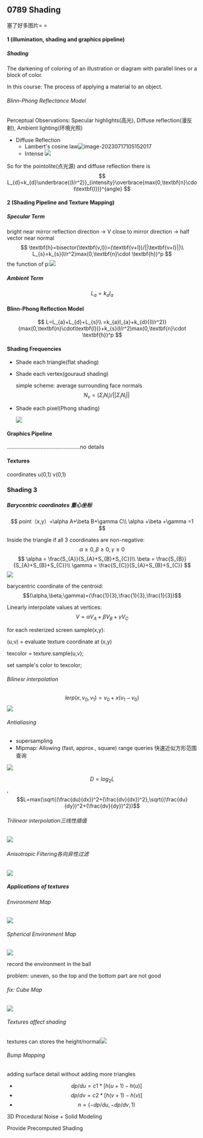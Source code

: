 ## 0789 Shading

塞了好多图片= =

#### 1 (illumination, shading and graphics pipeline)

##### Shading

The darkening of coloring of an illustration or diagram with parallel lines or a block of color.

In this course: The process of applying a material to an object.

###### Blinn-Phong Reflectance Model

Perceptual Observations: Specular highlights(高光), Diffuse reflection(漫反射), Ambient lighting(环境光照)

- Diffuse Reflection
  - Lambert's cosine law![image-20230717105152017](../Games101/IMAGE/4-1.png)
  - Intense ![](../Games101/IMAGE/4-2.png)

So for the pointolite(点光源) and diffuse reflection there is
$$
L_{d}=k_{d}\underbrace{(I/r^2)}_{intensity}\overbrace{max(0,\textbf{n}\cdot\textbf{l})}^{angle}
$$

#### 2 (Shading Pipeline and Texture Mapping)

##### Specular Term

bright near mirror reflection direction -> V close to mirror direction -> half vector near normal
$$
\textbf{h}=bisector(\textbf{v,l})=(\textbf{v+l})/||\textbf{v+l}||\\
L_{s}=k_{s}(I/r^2)max(0,\textbf{n}\cdot \textbf{h})^p
$$
the function of p:![](../Games101/IMAGE/4-3.png)

##### Ambient Term

$$
L_{a}=k_{a}I_{a}
$$

#### Blinn-Phong Reflection Model

$$
L=L_{a}+L_{d}+L_{s}\\
=k_{a}I_{a}+k_{d}{(I/r^2)}{max(0,\textbf{n}\cdot\textbf{l})}+k_{s}(I/r^2)max(0,\textbf{n}\cdot \textbf{h})^p
$$

#### Shading Frequencies

- Shade each triangle(flat shading)

- Shade each vertex(gouraud shading)

  simple scheme: average surrounding face normals
  $$
  N_{v}=(\Sigma _{i}N_{i})/||\Sigma _{i}N_{i}||
  $$
  
- Shade each pixel(Phong shading)

  ![](../Games101/IMAGE/4-4.png)

#### Graphics Pipeline

 …………………………………………no details

#### Textures 

coordinates u(0,1) v(0,1)

### Shading 3 

##### Barycentric coordinates 重心坐标

$$
point（x,y）=\alpha A+\beta B+\gamma C\\
\alpha +\beta +\gamma =1
$$

Inside the triangle if all 3 coordinates are non-negative: $$\alpha \geq 0 ,\beta \geq 0, \gamma \geq 0$$
$$
\alpha = \frac{S_{A}}{S_{A}+S_{B}+S_{C}}\\
\beta = \frac{S_{B}}{S_{A}+S_{B}+S_{C}}\\
\gamma = \frac{S_{C}}{S_{A}+S_{B}+S_{C}}
$$
![](../Games101/IMAGE/4-5.png)

barycentric coordinate of the centroid: $$(\alpha,\beta,\gamma)=(\frac{1}{3},\frac{1}{3},\frac{1}{3})$$

Linearly interpolate values at vertices: $$V=\alpha V_{A}+\beta V_{B}+\gamma V_{C}$$

for each resterized screen sample(x,y):

(u,v) = evaluate texture coordinate at (x,y)

texcolor = texture.sample(u,v);

set sample's color to texcolor;

###### Bilinesr interpolation

$$lerp(x,v_{0},v_{1})=v_{0}+x(v_{1}-v_{0})$$![](../Games101/IMAGE/4-6.png)

###### Antialiasing

- supersampling
- Mipmap: Allowing (fast, approx., square) range queries 快速近似方形范围查询

![](../Games101/IMAGE/4-7.png)

$$D=log_{2}L$$  ,$$L=max(\sqrt{(\frac{du}{dx})^2+(\frac{dv}{dx})^2},\sqrt{(\frac{du}{dy})^2+(\frac{dv}{dy})^2})$$

###### Trilinear interpolation三线性插值

![](../Games101/IMAGE/4-8.png)

###### Anisotropic Filtering各向异性过滤

![](../Games101/IMAGE/4-9.png)

##### Applications of textures

###### Environment Map

![](../Games101/IMAGE/4-10.png)

###### Spherical Environment Map

![](../Games101/IMAGE/4-11.png)

record the environment in the ball

problem: uneven, so the top and the bottom part are not good

###### fix: Cube Map

![](../Games101/IMAGE/4-12.png)

###### Textures affect shading

textures can stores the height/normal![](../Games101/IMAGE/4-13.png)

###### Bump Mapping

adding surface detail without adding more triangles

- $$dp/du = c1*[h(u+1)-h(u)]$$
- $$dp/dv=c2*[h(v+1)-h(v)]$$
- $$n=(-dp/du,-dp/dv,1)$$



3D Procedural Noise + Solid Modeling

Provide Precomputed Shading